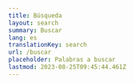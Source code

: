 ```yaml
---
title: Búsqueda
layout: search
summary: Buscar
lang: es
translationKey: search
url: /buscar
placeholder: Palabras a buscar
lastmod: 2023-08-25T09:45:44.461Z
---
```

